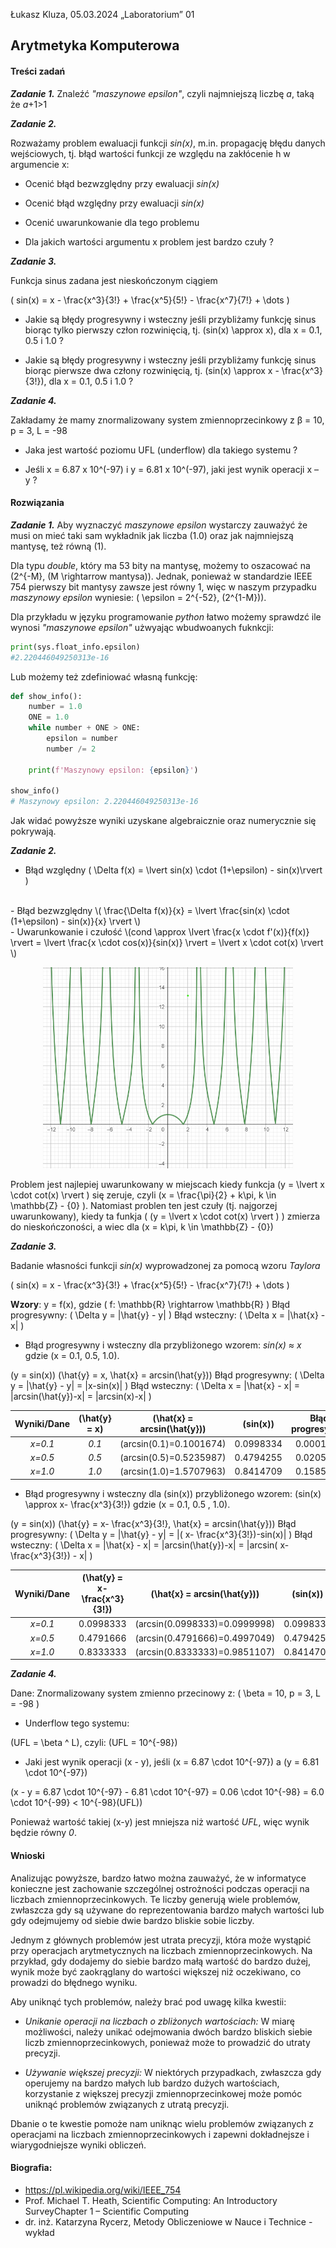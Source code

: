 Łukasz Kluza, 05.03.2024
„Laboratorium” 01

## Arytmetyka Komputerowa

#### Treści zadań 

**_Zadanie 1._**
Znaleźć _"maszynowe epsilon"_, czyli najmniejszą liczbę _a_, taką że _a_+1>1

**_Zadanie 2._**

Rozważamy problem ewaluacji funkcji _sin(x)_, m.in. propagację błędu danych wejściowych, tj. błąd wartości funkcji ze względu na zakłócenie h w argumencie x:

- Ocenić błąd bezwzględny przy ewaluacji _sin(x)_

- Ocenić błąd względny przy ewaluacji _sin(x)_
  
- Ocenić uwarunkowanie dla tego problemu

- Dla jakich wartości argumentu x problem jest bardzo czuły ?

**_Zadanie 3._**

Funkcja sinus zadana jest nieskończonym ciągiem

\(
    sin(x) = x - \frac{x^3}{3!} + \frac{x^5}{5!} - \frac{x^7}{7!} + \dots
\)

- Jakie są błędy progresywny i wsteczny jeśli przybliżamy funkcję sinus biorąc tylko pierwszy człon rozwinięcią, tj. \(sin(x) \approx x\), dla x = 0.1, 0.5 i 1.0 ?

- Jakie są błędy progresywny i wsteczny jeśli przybliżamy funkcję sinus biorąc pierwsze dwa człony rozwinięcią, tj. \(sin(x) \approx x - \frac{x^3}{3!}\), dla x = 0.1, 0.5 i 1.0 ?

**_Zadanie 4._**

Zakładamy że mamy znormalizowany system zmiennoprzecinkowy z β = 10, p = 3, L = -98

- Jaka jest wartość poziomu UFL (underflow) dla takiego systemu ?

- Jeśli x = 6.87 x 10^(-97) i y = 6.81 x 10^(-97), jaki jest wynik operacji x – y ?

#### Rozwiązania

**_Zadanie 1._**
Aby wyznaczyć _maszynowe epsilon_ wystarczy zauważyć że musi on mieć taki sam wykładnik jak liczba \(1.0\) oraz jak najmniejszą mantysę, też równą \(1\). 

Dla typu _double_, który ma 53 bity na mantysę, możemy to oszacować na 
\(2^{-M}, (M  \rightarrow mantysa)\). Jednak, ponieważ w standardzie IEEE 754 pierwszy bit mantysy zawsze jest równy 1, więc w naszym przypadku _maszynowy epsilon_ wyniesie: \( \epsilon = 2^{-52},  (2^{1-M})\).


Dla przykładu w języku programowanie _python_ łatwo możemy sprawdzć ile wynosi _"maszynowe epsilon"_ użwyając wbudwoanych fuknkcji:
```python
print(sys.float_info.epsilon)
#2.220446049250313e-16
```
Lub możemy też zdefiniować własną funkcję:
```python
def show_info():
    number = 1.0
    ONE = 1.0
    while number + ONE > ONE:
        epsilon = number
        number /= 2

    print(f'Maszynowy epsilon: {epsilon}')

show_info()
# Maszynowy epsilon: 2.220446049250313e-16    
```

Jak widać powyższe wyniki uzyskane algebraicznie oraz numerycznie się pokrywają.

**_Zadanie 2._**

- Błąd względny
\(
\Delta f(x) =  \lvert sin(x) \cdot (1+\epsilon) - sin(x)\rvert
\)
<br>
- Błąd bezwzględny 
\(
\frac{\Delta f(x)}{x} = \lvert \frac{sin(x) \cdot (1+\epsilon) - sin(x)}{x} \rvert
\)
<br>
- Uwarunkowanie i czułość 
  \(cond \approx \lvert \frac{x \cdot f'(x)}{f(x)} \rvert = \lvert \frac{x \cdot cos(x)}{sin(x)} \rvert = \lvert x \cdot cot(x) \rvert \)

<p align="center">
  <img src="chart.png" alt="Opis obrazka" width = 400>
</p>

Problem jest najlepiej uwarunkowany w miejscach kiedy funkcja \(y =  \lvert x \cdot cot(x) \rvert \) się zeruje, czyli \(x = \frac{\pi}{2} + k\pi, k \in \mathbb{Z} - \{0\} \).
Natomiast problen ten jest czuły (tj. najgorzej uwarunkowany), kiedy ta funkja ( \(y =  \lvert x \cdot cot(x) \rvert \) ) zmierza do nieskończoności, a wiec dla \(x = k\pi, k \in \mathbb{Z} - \{0\}\)

**_Zadanie 3._** 

Badanie własności funkcji _sin(x)_ wyprowadzonej za pomocą wzoru _Taylora_

\(
    sin(x) = x - \frac{x^3}{3!} + \frac{x^5}{5!} - \frac{x^7}{7!} + \dots
\)


__Wzory__:
y = f(x), gdzie \( f: \mathbb{R} \rightarrow \mathbb{R} \)
Błąd progresywny: \( \Delta y = |\hat{y} - y| \)
Błąd wsteczny: \( \Delta x = |\hat{x} - x| \)


- Błąd progresywny i wsteczny dla przybliżonego wzorem: _sin(x) ≈ x_ gdzie \(x = 0.1, 0.5, 1.0\).

\(y = sin(x)\)
\(\hat{y} = x, \hat{x} = arcsin(\hat{y})\)
Błąd progresywny: \( \Delta y = |\hat{y} - y| = |x-sin(x)| \)
Błąd wsteczny: \( \Delta x = |\hat{x} - x| = |arcsin(\hat{y})-x|  = |arcsin(x)-x| \)


| Wyniki/Dane | __\(\hat{y} = x\)__ | __\(\hat{x} = arcsin(\hat{y})\)__ | __\(sin(x)\)__ | Błąd progresywny | Błąd wsteczny |
| :---------: | :-----------------: | :-------------------------------: | :------------: | :--------------: | :-----------: |
|   _x=0.1_   |        _0.1_        |     \(arcsin(0.1)=0.1001674\)     |   0.0998334    |    0.0001666     |   0.0001674   |
|   _x=0.5_   |        _0.5_        |     \(arcsin(0.5)=0.5235987\)     |   0.4794255    |    0.0205745     |   0.0235987   |
|   _x=1.0_   |        _1.0_        |     \(arcsin(1.0)=1.5707963\)     |   0.8414709    |    0.1585291     |   0.5707963   |


- Błąd progresywny i wsteczny dla \(sin(x)\) przybliżonego wzorem: \(sin(x) \approx  x- \frac{x^3}{3!}\) gdzie \(x = 0.1, 0.5 , 1.0\).

\(y = sin(x)\)
\(\hat{y} = x- \frac{x^3}{3!}, \hat{x} = arcsin(\hat{y})\)
Błąd progresywny: \( \Delta y = |\hat{y} - y| = |( x- \frac{x^3}{3!})-sin(x)| \)
Błąd wsteczny: \( \Delta x = |\hat{x} - x| = |arcsin(\hat{y})-x| = |arcsin( x- \frac{x^3}{3!}) - x| \)


| Wyniki/Dane | __\(\hat{y} = x- \frac{x^3}{3!}\)__ | __\(\hat{x} = arcsin(\hat{y})\)__ | __\(sin(x)\)__ | Błąd progresywny | Błąd wsteczny |
| :---------: | :---------------------------------: | :-------------------------------: | :------------: | :--------------: | :-----------: |
|   _x=0.1_   |              0.0998333              |  \(arcsin(0.0998333)=0.0999998\)  |   0.0998334    |    0.0000001     |   0.0000002   |
|   _x=0.5_   |              0.4791666              |  \(arcsin(0.4791666)=0.4997049\)  |   0.4794255    |    0.0002589     |   0.0002951   |
|   _x=1.0_   |              0.8333333              |  \(arcsin(0.8333333)=0.9851107\)  |   0.8414709    |    0.0081376     |   0.0148893   |

**_Zadanie 4._** 

Dane: Znormalizowany system zmienno przecinowy z: \( \beta = 10, p = 3, L = -98 \)

- Underflow tego systemu: 
  
\(UFL = \beta ^ L\), czyli: \(UFL = 10^{-98}\) 
- Jaki jest wynik operacji \(x - y\), jeśli \(x = 6.87 \cdot 10^{-97}\) a \(y = 6.81 \cdot 10^{-97}\) 
  
\(x - y = 6.87 \cdot 10^{-97} - 6.81 \cdot 10^{-97} = 0.06 \cdot 10^{-98} = 6.0 \cdot 10^{-99} < 10^{-98}(UFL)\)

Ponieważ wartość takiej \(x-y\) jest mniejsza niż wartość _UFL_, więc wynik będzie równy _0_.

#### Wnioski
Analizując powyższe, bardzo łatwo można zauważyć, że w informatyce konieczne jest zachowanie szczególnej ostrożności podczas operacji na liczbach zmiennoprzecinkowych. Te liczby generują wiele problemów, zwłaszcza gdy są używane do reprezentowania bardzo małych wartości lub gdy odejmujemy od siebie dwie bardzo bliskie sobie liczby.

Jednym z głównych problemów jest utrata precyzji, która może wystąpić przy operacjach arytmetycznych na liczbach zmiennoprzecinkowych. Na przykład, gdy dodajemy do siebie bardzo małą wartość do bardzo dużej, wynik może być zaokrąglany do wartości większej niż oczekiwano, co prowadzi do błędnego wyniku.

Aby uniknąć tych problemów, należy brać pod uwagę kilka kwestii:

- _Unikanie operacji na liczbach o zbliżonych wartościach:_ W miarę możliwości, należy unikać odejmowania dwóch bardzo bliskich siebie liczb zmiennoprzecinkowych, ponieważ może to prowadzić do utraty precyzji.

- _Używanie większej precyzji:_ W niektórych przypadkach, zwłaszcza gdy operujemy na bardzo małych lub bardzo dużych wartościach, korzystanie z większej precyzji zmiennoprzecinkowej może pomóc uniknąć problemów związanych z utratą precyzji.

Dbanie o te kwestie pomoże nam uniknąc wielu problemów związanych z operacjami na liczbach zmiennoprzecinkowych i zapewni dokładnejsze i wiarygodniejsze wyniki obliczeń.

#### Biografia: 
- https://pl.wikipedia.org/wiki/IEEE_754
- Prof. Michael T. Heath, Scientific Computing: An Introductory SurveyChapter 1 – Scientific Computing
- dr. inż. Katarzyna Rycerz, Metody Obliczeniowe w Nauce i Technice - wykład 




